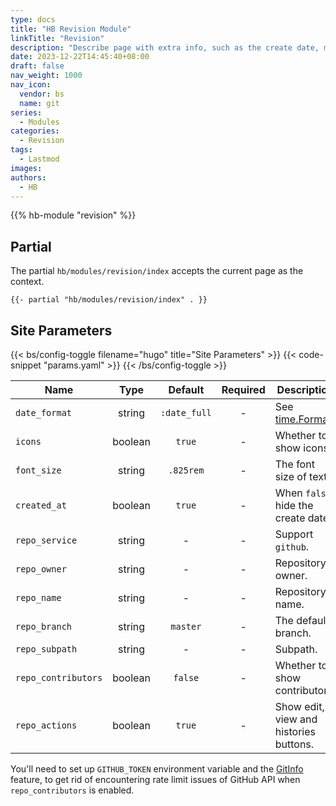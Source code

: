 ```yaml
---
type: docs
title: "HB Revision Module"
linkTitle: "Revision"
description: "Describe page with extra info, such as the create date, modified date and so on."
date: 2023-12-22T14:45:40+08:00
draft: false
nav_weight: 1000
nav_icon:
  vendor: bs
  name: git
series:
  - Modules
categories:
  - Revision
tags:
  - Lastmod
images:
authors:
  - HB
---
```


{{% hb-module "revision" %}}

## Partial

The partial `hb/modules/revision/index` accepts the current page as the context.

```go-html-template
{{- partial "hb/modules/revision/index" . }}
```

## Site Parameters

{{< bs/config-toggle filename="hugo" title="Site Parameters" >}}
{{< code-snippet "params.yaml" >}}
{{< /bs/config-toggle >}}

| Name | Type | Default | Required | Description |
| --- | :-: | :-: | :-: | --- |
| `date_format` | string | `:date_full` | - | See [time.Format](https://gohugo.io/functions/time/format/).
| `icons` | boolean | `true` | - | Whether to show icons.
| `font_size` | string | `.825rem` | - | The font size of text.
| `created_at` | boolean | `true` | - | When `false`, hide the create date.
| `repo_service` | string | - | - | Support `github`. |
| `repo_owner` | string | - | - | Repository owner. |
| `repo_name` | string | - | - | Repository name. |
| `repo_branch` | string | `master` | - | The default branch. |
| `repo_subpath` | string | - | - | Subpath. |
| `repo_contributors` | boolean | `false` | - | Whether to show contributors. |
| `repo_actions` | boolean | `true` | - | Show edit, view and histories buttons. |

You'll need to set up `GITHUB_TOKEN` environment variable and the [GitInfo](https://gohugo.io/methods/page/gitinfo/) feature, to get rid of encountering rate limit issues of GitHub API when `repo_contributors` is enabled.

